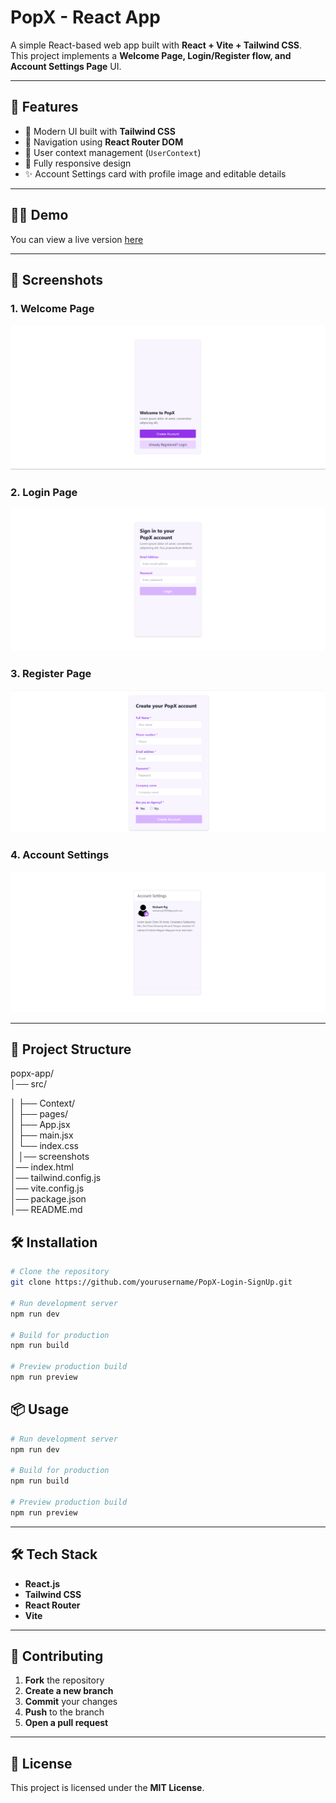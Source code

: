 # PopX - React App

A simple React-based web app built with **React + Vite + Tailwind CSS**.  
This project implements a **Welcome Page, Login/Register flow, and Account Settings Page** UI.

---

## 🚀 Features

- 🎨 Modern UI built with **Tailwind CSS**
- 🔄 Navigation using **React Router DOM**
- 👤 User context management (`UserContext`)
- 📱 Fully responsive design
- ✨ Account Settings card with profile image and editable details

---

## 🧑‍💻 Demo

You can view a live version [here](https://pop-x-login-sign-up.vercel.app/)

---

## 📸 Screenshots

### 1. Welcome Page  
![Welcome Page](https://github.com/NishantSingh2964/PopX-Login-SignUp/blob/main/Screenshots/Screenshot%20(66).png)

### 2. Login Page  
![Login Page](https://github.com/NishantSingh2964/PopX-Login-SignUp/blob/main/Screenshots/Screenshot%20(68).png)

### 3. Register Page  
![Register Page](https://github.com/NishantSingh2964/PopX-Login-SignUp/blob/main/Screenshots/Screenshot%20(67).png)

### 4. Account Settings  
![Account Settings](https://github.com/NishantSingh2964/PopX-Login-SignUp/blob/main/Screenshots/Screenshot%20(69).png)

---

## 📂 Project Structure

popx-app/              
│── src/

│   ├── Context/            
│   ├── pages/              
│   ├── App.jsx            
│   ├── main.jsx           
│   └── index.css           
│
│── screenshots           
│── index.html              
│── tailwind.config.js     
│── vite.config.js         
│── package.json            
│── README.md              

## 🛠️ Installation

```bash
# Clone the repository
git clone https://github.com/yourusername/PopX-Login-SignUp.git

# Run development server
npm run dev

# Build for production
npm run build

# Preview production build
npm run preview

```
## **📦 Usage**
```bash
# Run development server
npm run dev

# Build for production
npm run build

# Preview production build
npm run preview
```

---

## **🛠 Tech Stack**
- **React.js**
- **Tailwind CSS**
- **React Router**
- **Vite**

---

## **🤝 Contributing**
1. **Fork** the repository
2. **Create a new branch** 
3. **Commit** your changes
4. **Push** to the branch
5. **Open a pull request**

---

## **📜 License**
This project is licensed under the **MIT License**.
```


